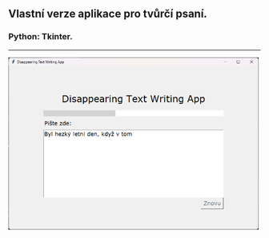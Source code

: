 ## Vlastní verze aplikace pro tvůrčí psaní.
### Python: Tkinter.
<hr>
<img src="app.png" width="500"/>